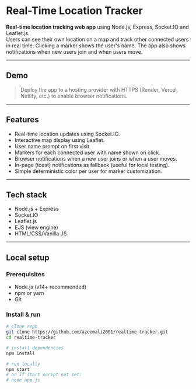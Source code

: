 # Real-Time Location Tracker

**Real-time location tracking web app** using Node.js, Express, Socket.IO and Leaflet.js.  
Users can see their own location on a map and track other connected users in real time. Clicking a marker shows the user's name. The app also shows notifications when new users join and when users move.

---

## Demo
> Deploy the app to a hosting provider with HTTPS (Render, Vercel, Netlify, etc.) to enable browser notifications.

---

## Features
- Real-time location updates using Socket.IO.
- Interactive map display using Leaflet.
- User name prompt on first visit.
- Markers for each connected user with name shown on click.
- Browser notifications when a new user joins or when a user moves.
- In-page (toast) notifications as fallback (useful for local testing).
- Simple deterministic color per user for marker customization.

---

## Tech stack
- Node.js + Express
- Socket.IO
- Leaflet.js
- EJS (view engine)
- HTML/CSS/Vanilla JS

---

## Local setup

### Prerequisites
- Node.js (v14+ recommended)
- npm or yarn
- Git

### Install & run
```bash
# clone repo
git clone https://github.com/azeemali2001/realtime-tracker.git
cd realtime-tracker

# install dependencies
npm install

# run locally
npm start
# or if start script not set:
# node app.js
